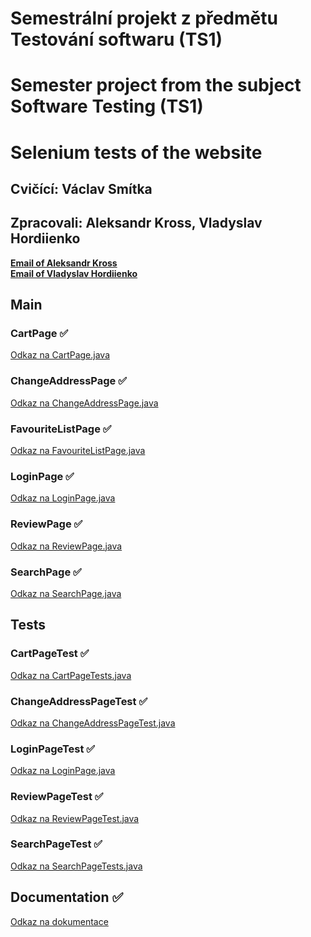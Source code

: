 # Semestrální projekt z předmětu Testování softwaru (TS1)
# Semester project from the subject Software Testing (TS1)
# Selenium tests of the website

## Cvičící: Václav Smítka
## Zpracovali: Aleksandr Kross, Vladyslav Hordiienko  
[**Email of Aleksandr Kross**](<krossale@fel.czut.cz>) <br>
[**Email of Vladyslav Hordiienko**](<hordivla@fel.cvut.cz>) <br>


## Main


### CartPage ✅
[Odkaz na CartPage.java ](https://gitlab.fel.cvut.cz/krossale/ts1_sp/-/blob/main/src/main/java/cz/cvut/fel/ts1/CartPage.java)


### ChangeAddressPage ✅
[Odkaz na ChangeAddressPage.java ](https://gitlab.fel.cvut.cz/krossale/ts1_sp/-/blob/main/src/main/java/cz/cvut/fel/ts1/ChangeAddressPage.java)


### FavouriteListPage ✅
[Odkaz na FavouriteListPage.java ](https://gitlab.fel.cvut.cz/krossale/ts1_sp/-/blob/main/src/main/java/cz/cvut/fel/ts1/FavouriteListPage.java)


### LoginPage ✅
[Odkaz na LoginPage.java ](https://gitlab.fel.cvut.cz/krossale/ts1_sp/-/blob/main/src/main/java/cz/cvut/fel/ts1/LoginPage.java)


### ReviewPage ✅
[Odkaz na ReviewPage.java ](https://gitlab.fel.cvut.cz/krossale/ts1_sp/-/blob/main/src/main/java/cz/cvut/fel/ts1/ReviewPage.java)


### SearchPage ✅
[Odkaz na SearchPage.java ](https://gitlab.fel.cvut.cz/krossale/ts1_sp/-/blob/main/src/main/java/cz/cvut/fel/ts1/SearchPage.java)


## Tests

### CartPageTest ✅
[Odkaz na CartPageTests.java ](https://gitlab.fel.cvut.cz/krossale/ts1_sp/-/blob/main/src/test/java/cz/cvut/fel/ts1/CartPageTest.java)


### ChangeAddressPageTest ✅
[Odkaz na ChangeAddressPageTest.java ](https://gitlab.fel.cvut.cz/krossale/ts1_sp/-/blob/main/src/test/java/cz/cvut/fel/ts1/ChangeAddressPageTest.java)


### LoginPageTest ✅
[Odkaz na LoginPage.java ](https://gitlab.fel.cvut.cz/krossale/ts1_sp/-/blob/main/src/test/java/cz/cvut/fel/ts1/LoginPageTest.java)


### ReviewPageTest ✅
[Odkaz na ReviewPageTest.java ](https://gitlab.fel.cvut.cz/krossale/ts1_sp/-/blob/main/src/test/java/cz/cvut/fel/ts1/ReviewPageTest.java)


### SearchPageTest ✅
[Odkaz na SearchPageTests.java ](https://gitlab.fel.cvut.cz/krossale/ts1_sp/-/blob/main/src/test/java/cz/cvut/fel/ts1/SearchPageTest.java)






## Documentation ✅ 
[Odkaz na dokumentace](https://gitlab.fel.cvut.cz/krossale/ts1_sp/-/blob/main/docs/ts1-sp.pdf)


